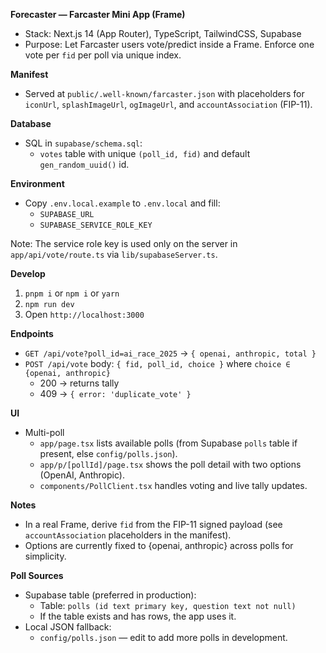 **Forecaster — Farcaster Mini App (Frame)**

- Stack: Next.js 14 (App Router), TypeScript, TailwindCSS, Supabase
- Purpose: Let Farcaster users vote/predict inside a Frame. Enforce one vote per `fid` per poll via unique index.

**Manifest**
- Served at `public/.well-known/farcaster.json` with placeholders for `iconUrl`, `splashImageUrl`, `ogImageUrl`, and `accountAssociation` (FIP-11).

**Database**
- SQL in `supabase/schema.sql`:
  - `votes` table with unique `(poll_id, fid)` and default `gen_random_uuid()` id.

**Environment**
- Copy `.env.local.example` to `.env.local` and fill:
  - `SUPABASE_URL`
  - `SUPABASE_SERVICE_ROLE_KEY`

Note: The service role key is used only on the server in `app/api/vote/route.ts` via `lib/supabaseServer.ts`.

**Develop**
1. `pnpm i` or `npm i` or `yarn`
2. `npm run dev`
3. Open `http://localhost:3000`

**Endpoints**
- `GET /api/vote?poll_id=ai_race_2025` → `{ openai, anthropic, total }`
- `POST /api/vote` body: `{ fid, poll_id, choice }` where `choice ∈ {openai, anthropic}`
  - 200 → returns tally
  - 409 → `{ error: 'duplicate_vote' }`

**UI**
- Multi-poll
  - `app/page.tsx` lists available polls (from Supabase `polls` table if present, else `config/polls.json`).
  - `app/p/[pollId]/page.tsx` shows the poll detail with two options (OpenAI, Anthropic).
  - `components/PollClient.tsx` handles voting and live tally updates.

**Notes**
- In a real Frame, derive `fid` from the FIP-11 signed payload (see `accountAssociation` placeholders in the manifest).
- Options are currently fixed to {openai, anthropic} across polls for simplicity.

**Poll Sources**
- Supabase table (preferred in production):
  - Table: `polls (id text primary key, question text not null)`
  - If the table exists and has rows, the app uses it.
- Local JSON fallback:
  - `config/polls.json` — edit to add more polls in development.


